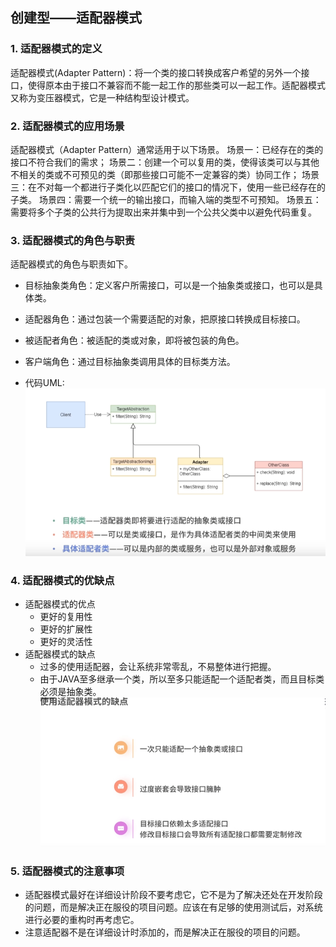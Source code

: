 ## 创建型——适配器模式

### 1. 适配器模式的定义
适配器模式(Adapter Pattern)：将一个类的接口转换成客户希望的另外一个接口，使得原本由于接口不兼容而不能一起工作的那些类可以一起工作。适配器模式又称为变压器模式，它是一种结构型设计模式。


### 2. 适配器模式的应用场景
适配器模式（Adapter Pattern）通常适用于以下场景。
场景一：已经存在的类的接口不符合我们的需求；
场景二：创建一个可以复用的类，使得该类可以与其他不相关的类或不可预见的类（即那些接口可能不一定兼容的类）协同工作；
场景三：在不对每一个都进行子类化以匹配它们的接口的情况下，使用一些已经存在的子类。
场景四：需要一个统一的输出接口，而输入端的类型不可预知。
场景五：需要将多个子类的公共行为提取出来并集中到一个公共父类中以避免代码重复。

### 3. 适配器模式的角色与职责
适配器模式的角色与职责如下。
- 目标抽象类角色：定义客户所需接口，可以是一个抽象类或接口，也可以是具体类。
- 适配器角色：通过包装一个需要适配的对象，把原接口转换成目标接口。
- 被适配者角色：被适配的类或对象，即将被包装的角色。
- 客户端角色：通过目标抽象类调用具体的目标类方法。

- 代码UML:
  ![img.png](img.png)

### 4. 适配器模式的优缺点
- 适配器模式的优点
  - 更好的复用性
  - 更好的扩展性
  - 更好的灵活性
- 适配器模式的缺点
  - 过多的使用适配器，会让系统非常零乱，不易整体进行把握。
  - 由于JAVA至多继承一个类，所以至多只能适配一个适配者类，而且目标类必须是抽象类。
  ![img_1.png](img_1.png)

### 5. 适配器模式的注意事项
- 适配器模式最好在详细设计阶段不要考虑它，它不是为了解决还处在开发阶段的问题，而是解决正在服役的项目问题。应该在有足够的使用测试后，对系统进行必要的重构时再考虑它。
- 注意适配器不是在详细设计时添加的，而是解决正在服役的项目的问题。




